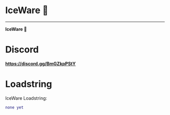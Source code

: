 # IceWare 🧊


----------------------------------------------------

**IceWare 🧊**

# Discord

**https://discord.gg/BmGZkpPStY**

# Loadstring

IceWare Loadstring:
```lua
none yet
```
